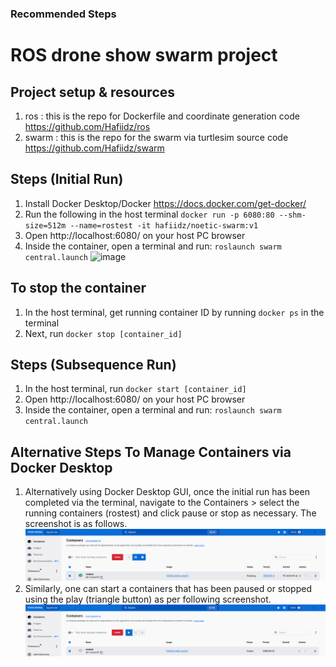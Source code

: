 ### Recommended Steps

# ROS drone show swarm project

## Project setup & resources
1. ros : this is the repo for Dockerfile and coordinate generation code https://github.com/Hafiidz/ros
1. swarm : this is the  repo for the swarm via turtlesim source code https://github.com/Hafiidz/swarm

## Steps (Initial Run)
1. Install Docker Desktop/Docker https://docs.docker.com/get-docker/
1. Run the following in the host terminal `docker run -p 6080:80 --shm-size=512m --name=rostest -it hafiidz/noetic-swarm:v1`
1. Open http://localhost:6080/ on your host PC browser
1. Inside the container, open a terminal and run: `roslaunch swarm central.launch`
![image](https://user-images.githubusercontent.com/3688500/218263156-392acdc7-fcd9-48e3-862f-27a0dba3da13.png)


## To stop the container
1. In the host terminal, get running container ID by running `docker ps` in the terminal
1. Next, run `docker stop [container_id]`

## Steps (Subsequence Run)
1. In the host terminal, run `docker start [container_id]`
1. Open http://localhost:6080/ on your host PC browser
1. Inside the container, open a terminal and run: `roslaunch swarm central.launch`


## Alternative Steps To Manage Containers via Docker Desktop
1. Alternatively using Docker Desktop GUI, once the initial run has been completed via the terminal, navigate to the Containers > select the running containers (rostest) and click pause or stop as necessary. The screenshot is as follows.
![Docker Desktop](https://github.com/Hafiidz/swarm/raw/main/notes/docker_running.png)
1. Similarly, one can start a containers that has been paused or stopped using the play (triangle button) as per following screenshot.
![Docker Desktop](https://github.com/Hafiidz/swarm/raw/main/notes/docker_stopped.png)

